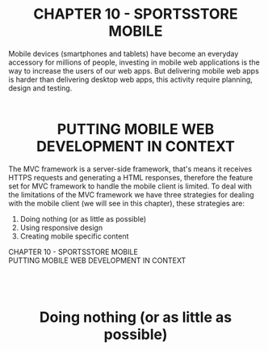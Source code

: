 <h1><div align="center">CHAPTER 10 - SPORTSSTORE MOBILE</div></h1>

Mobile devices (smartphones and tablets) have become an everyday accessory for millions of people, investing in mobile web applications is the way to increase the users of our web apps. But delivering mobile web apps is harder than delivering desktop web apps, this activity require planning, design and testing.<br /><br />

<h1><div align="center">PUTTING MOBILE WEB DEVELOPMENT IN CONTEXT</div></h1>
The MVC framework is a server-side framework, that's means it receives HTTPS requests and generating a HTML responses, therefore the feature set for MVC framework to handle the mobile client is limited. To deal with the limitations of the MVC framework we have three strategies for dealing with the mobile client (we will see in this chapter), these strategies are:
<ol>
	<li>Doing nothing (or as little as possible)</li>
	<li>Using responsive design</li>
	<li>Creating mobile specific content</li>		
</ol>

CHAPTER 10 - SPORTSSTORE MOBILE		
	PUTTING MOBILE WEB DEVELOPMENT IN CONTEXT

<br /><br />
<h1><div align="center">Doing nothing (or as little as possible)</div></h1>
